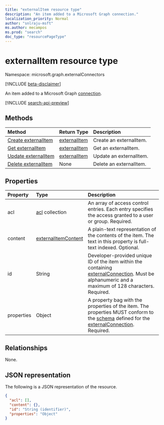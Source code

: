 ```yaml
---
title: "externalItem resource type"
description: "An item added to a Microsoft Graph connection."
localization_priority: Normal
author: "snlraju-msft"
ms.author: mecampos
ms.prod: "search"
doc_type: "resourcePageType"
---
```


# externalItem resource type

Namespace: microsoft.graph.externalConnectors

[!INCLUDE [beta-disclaimer](../../includes/beta-disclaimer.md)]

An item added to a Microsoft Graph [connection](externalconnection.md). 

[!INCLUDE [search-api-preview](../../includes/search-api-preview-signup.md)]

## Methods

| Method                                                        | Return Type                     | Description |
|:--------------------------------------------------------------|:--------------------------------|:--|
| [Create externalItem](../api/externalconnection-put-items.md) | [externalItem](externalitem.md) | Create an externalItem. |
| [Get externalItem](../api/externalitem-get.md)                | [externalItem](externalitem.md) | Get an externalItem.    |
| [Update externalItem](../api/externalitem-update.md)          | [externalItem](externalitem.md) | Update an externalItem. |
| [Delete externalItem](../api/externalitem-delete.md)          | None                            | Delete an externalItem. |

## Properties

| Property   | Type                     | Description                          |
|:-----------|:-------------------------|:-------------------------------------|
| acl        | [acl](acl.md) collection | An array of access control entries. Each entry specifies the access granted to a user or group. Required. |
| content    | [externalItemContent](externalitemcontent.md) | A plain-text  representation of the contents of the item. The text in this property is full-text indexed. Optional. |
| id         | String                   | Developer-provided unique ID of the item within the containing [externalConnection](externalconnection.md). Must be alphanumeric and a maximum of 128 characters. Required. |
| properties | Object                   | A property bag with the properties of the item. The properties MUST conform to the [schema](schema.md) defined for the [externalConnection](externalconnection.md). Required. |

## Relationships

None.

## JSON representation

The following is a JSON representation of the resource.

<!-- {
  "blockType": "resource",
  "optionalProperties": [

  ],
  "@odata.type": "microsoft.graph.externalItem",
  "keyProperty": "id"
}-->

```json
{
  "acl": [],
  "content": {},
  "id": "String (identifier)",
  "properties": "Object"
}
```

<!-- uuid: 16cd6b66-4b1a-43a1-adaf-3a886856ed98
2019-02-04 14:57:30 UTC -->
<!-- {
  "type": "#page.annotation",
  "description": "externalItem resource",
  "keywords": "",
  "section": "documentation",
  "tocPath": "",
  "suppressions": [
    "Error: microsoft.graph.externalItem/properties:\r\n      Referenced type microsoft.graph.object is not defined in the doc set! Potential suggestion: microsoft.graph.directoryObject"
  ]
}-->
